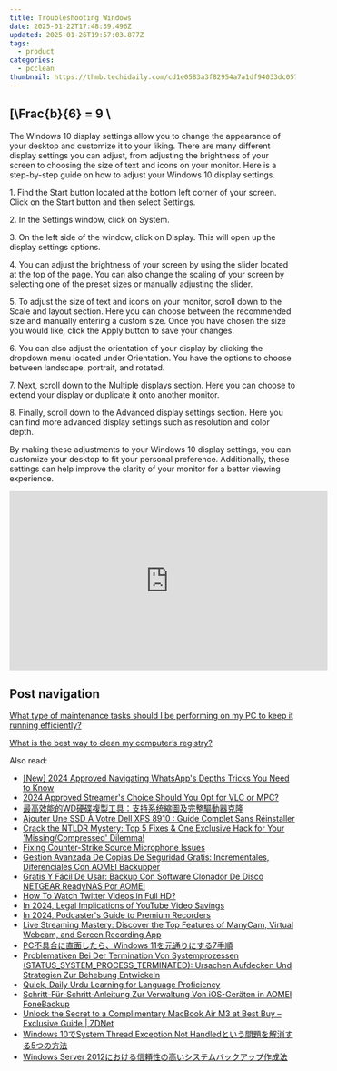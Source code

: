 ```yaml
---
title: Troubleshooting Windows
date: 2025-01-22T17:48:39.496Z
updated: 2025-01-26T19:57:03.877Z
tags:
  - product
categories:
  - pcclean
thumbnail: https://thmb.techidaily.com/cd1e0583a3f82954a7a1df94033dc0576cc47353ebb15c30e049205c45a363ba.jpg
---
```


## \[\Frac{b}{6} = 9 \

The Windows 10 display settings allow you to change the appearance of your desktop and customize it to your liking. There are many different display settings you can adjust, from adjusting the brightness of your screen to choosing the size of text and icons on your monitor. Here is a step-by-step guide on how to adjust your Windows 10 display settings. 

1\. Find the Start button located at the bottom left corner of your screen. Click on the Start button and then select Settings.

2\. In the Settings window, click on System.

3\. On the left side of the window, click on Display. This will open up the display settings options. 

4\. You can adjust the brightness of your screen by using the slider located at the top of the page. You can also change the scaling of your screen by selecting one of the preset sizes or manually adjusting the slider.

5\. To adjust the size of text and icons on your monitor, scroll down to the Scale and layout section. Here you can choose between the recommended size and manually entering a custom size. Once you have chosen the size you would like, click the Apply button to save your changes.

6\. You can also adjust the orientation of your display by clicking the dropdown menu located under Orientation. You have the options to choose between landscape, portrait, and rotated.

7\. Next, scroll down to the Multiple displays section. Here you can choose to extend your display or duplicate it onto another monitor.

8\. Finally, scroll down to the Advanced display settings section. Here you can find more advanced display settings such as resolution and color depth. 

By making these adjustments to your Windows 10 display settings, you can customize your desktop to fit your personal preference. Additionally, these settings can help improve the clarity of your monitor for a better viewing experience.

<!-- affiliate ads begin -->
<iframe width="560" height="315" src="https://www.youtube.com/embed/QRaEdFMU-Xc?si=OjaiTvlogJy5wHhN" title="YouTube video player" frameborder="0" allow="accelerometer; autoplay; clipboard-write; encrypted-media; gyroscope; picture-in-picture; web-share" referrerpolicy="strict-origin-when-cross-origin" allowfullscreen></iframe>
<!-- affiliate ads end -->

## Post navigation

[What type of maintenance tasks should I be performing on my PC to keep it running efficiently?](https://tools.techidaily.com/pcclean/products/)

[What is the best way to clean my computer’s registry?](https://tools.techidaily.com/pcclean/products/)

<ins class="adsbygoogle"
     style="display:block"
     data-ad-format="autorelaxed"
     data-ad-client="ca-pub-7571918770474297"
     data-ad-slot="1223367746"></ins>

<ins class="adsbygoogle"
     style="display:block"
     data-ad-client="ca-pub-7571918770474297"
     data-ad-slot="8358498916"
     data-ad-format="auto"
     data-full-width-responsive="true"></ins>

<span class="atpl-alsoreadstyle">Also read:</span>
<div><ul>
<li><a href="https://article-helps.techidaily.com/new-2024-approved-navigating-whatsapps-depths-tricks-you-need-to-know/"><u>[New] 2024 Approved Navigating WhatsApp's Depths Tricks You Need to Know</u></a></li>
<li><a href="https://some-guidance.techidaily.com/2024-approved-streamers-choice-should-you-opt-for-vlc-or-mpc/"><u>2024 Approved Streamer's Choice Should You Opt for VLC or MPC?</u></a></li>
<li><a href="https://win-cloud.techidaily.com/1728504587360-wd/"><u>最高效能的WD硬碟複製工具：支持系统縮圖及完整驅動器克隆</u></a></li>
<li><a href="https://win-cloud.techidaily.com/ajouter-une-ssd-a-votre-dell-xps-8910-guide-complet-sans-reinstaller/"><u>Ajouter Une SSD À Votre Dell XPS 8910 : Guide Complet Sans Réinstaller</u></a></li>
<li><a href="https://win-cloud.techidaily.com/crack-the-ntldr-mystery-top-5-fixes-and-one-exclusive-hack-for-your-missingcompressed-dilemma/"><u>Crack the NTLDR Mystery: Top 5 Fixes & One Exclusive Hack for Your 'Missing/Compressed' Dilemma!</u></a></li>
<li><a href="https://sound-issues.techidaily.com/fixing-counter-strike-source-microphone-issues/"><u>Fixing Counter-Strike Source Microphone Issues</u></a></li>
<li><a href="https://win-cloud.techidaily.com/gestion-avanzada-de-copias-de-seguridad-gratis-incrementales-diferenciales-con-aomei-backupper/"><u>Gestión Avanzada De Copias De Seguridad Gratis: Incrementales, Diferenciales Con AOMEI Backupper</u></a></li>
<li><a href="https://win-cloud.techidaily.com/gratis-y-facil-de-usar-backup-con-software-clonador-de-disco-netgear-readynas-por-aomei/"><u>Gratis Y Fácil De Usar: Backup Con Software Clonador De Disco NETGEAR ReadyNAS Por AOMEI</u></a></li>
<li><a href="https://twitter-videos.techidaily.com/how-to-watch-twitter-videos-in-full-hd/"><u>How To Watch Twitter Videos in Full HD?</u></a></li>
<li><a href="https://youtube-lab.techidaily.com/24-legal-implications-of-youtube-video-savings/"><u>In 2024, Legal Implications of YouTube Video Savings</u></a></li>
<li><a href="https://extra-guidance.techidaily.com/in-2024-podcasters-guide-to-premium-recorders/"><u>In 2024, Podcaster's Guide to Premium Recorders</u></a></li>
<li><a href="https://blog-min.techidaily.com/live-streaming-mastery-discover-the-top-features-of-manycam-virtual-webcam-and-screen-recording-app/"><u>Live Streaming Mastery: Discover the Top Features of ManyCam, Virtual Webcam, and Screen Recording App</u></a></li>
<li><a href="https://win-cloud.techidaily.com/pcwindows-117/"><u>PC不具合に直面したら、Windows 11を元通りにする7手順</u></a></li>
<li><a href="https://win-cloud.techidaily.com/problematiken-bei-der-termination-von-systemprozessen-statussystemprocessterminated-ursachen-aufdecken-und-strategien-zur-behebung-entwickeln/"><u>Problematiken Bei Der Termination Von Systemprozessen (STATUS_SYSTEM_PROCESS_TERMINATED): Ursachen Aufdecken Und Strategien Zur Behebung Entwickeln</u></a></li>
<li><a href="https://mondly-stories.techidaily.com/quick-daily-urdu-learning-for-language-proficiency/"><u>Quick, Daily Urdu Learning for Language Proficiency</u></a></li>
<li><a href="https://discover-data.techidaily.com/schritt-fur-schritt-anleitung-zur-verwaltung-von-ios-geraten-in-aomei-fonebackup/"><u>Schritt-Für-Schritt-Anleitung Zur Verwaltung Von iOS-Geräten in AOMEI FoneBackup</u></a></li>
<li><a href="https://technical-tips.techidaily.com/unlock-the-secret-to-a-complimentary-macbook-air-m3-at-best-buy-exclusive-guide-zdnet/"><u>Unlock the Secret to a Complimentary MacBook Air M3 at Best Buy – Exclusive Guide | ZDNet</u></a></li>
<li><a href="https://win-cloud.techidaily.com/windows-10system-thread-exception-not-handled5/"><u>Windows 10でSystem Thread Exception Not Handledという問題を解消する5つの方法</u></a></li>
<li><a href="https://win-cloud.techidaily.com/1728509433346-windows-server-2012/"><u>Windows Server 2012における信頼性の高いシステムバックアップ作成法</u></a></li>
</ul></div>

